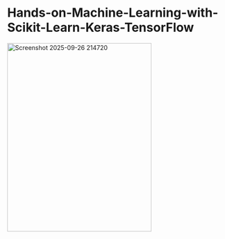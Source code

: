 # Hands-on-Machine-Learning-with-Scikit-Learn-Keras-TensorFlow

<img width="332" height="434" alt="Screenshot 2025-09-26 214720" src="https://github.com/user-attachments/assets/1fbccc63-e7d2-42dd-ac60-6688f58f9691" />

